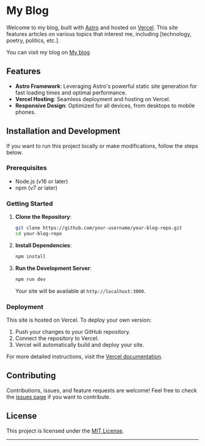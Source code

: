 # My Blog

Welcome to my blog, built with [Astro](https://img.shields.io/badge/astro-%232C2052.svg?style=for-the-badge&logo=astro&logoColor=white) and hosted on [Vercel](https://img.shields.io/badge/vercel-%23000000.svg?style=for-the-badge&logo=vercel&logoColor=white). This site features articles on various topics that interest me, including [technology, poetry, politics, etc.].

You can visit my blog on [My blog](https://jasser-blog.vercel.app/)

## Features

- **Astro Framework**: Leveraging Astro's powerful static site generation for fast loading times and optimal performance.
- **Vercel Hosting**: Seamless deployment and hosting on Vercel.
- **Responsive Design**: Optimized for all devices, from desktops to mobile phones.

## Installation and Development

If you want to run this project locally or make modifications, follow the steps below.

### Prerequisites

- Node.js (v16 or later)
- npm (v7 or later)

### Getting Started

1. **Clone the Repository**:
   ```bash
   git clone https://github.com/your-username/your-blog-repo.git
   cd your-blog-repo
   ```

2. **Install Dependencies**:
   ```bash
   npm install
   ```

3. **Run the Development Server**:
   ```bash
   npm run dev
   ```

   Your site will be available at `http://localhost:3000`.

### Deployment

This site is hosted on Vercel. To deploy your own version:

1. Push your changes to your GitHub repository.
2. Connect the repository to Vercel.
3. Vercel will automatically build and deploy your site.

For more detailed instructions, visit the [Vercel documentation](https://vercel.com/docs).

## Contributing

Contributions, issues, and feature requests are welcome! Feel free to check the [issues page](https://github.com/your-username/your-blog-repo/issues) if you want to contribute.

## License

This project is licensed under the [MIT License](LICENSE).

---
